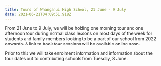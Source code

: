 ```yaml
---
title: Tours of Whanganui High School, 21 June - 9 July
date: 2021-06-21T04:09:51.918Z
---
```

From 21 June to 9 July, we will be holding one morning tour and one afternoon tour during normal class lessons on most days of the week for students and family members looking to be a part of our school from 2022 onwards. A link to book tour sessions will be available online soon.

Prior to this we will take enrolment information and information about the tour dates out to contributing schools from Tuesday, 8 June.